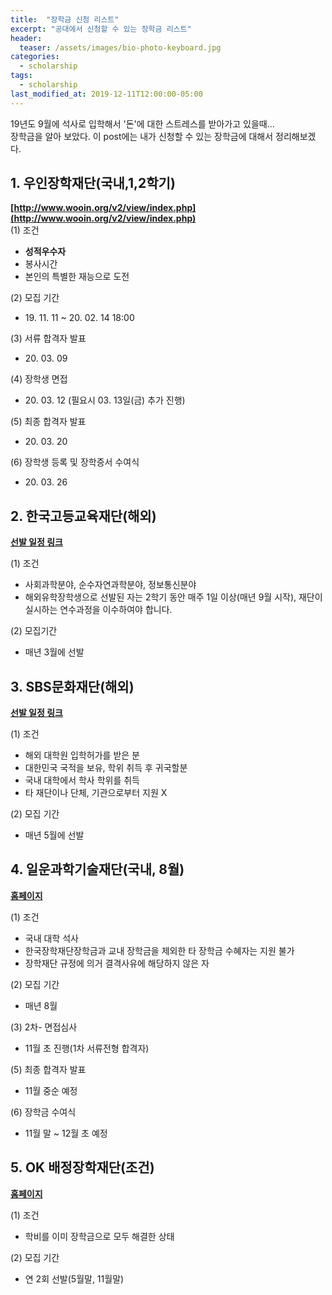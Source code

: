 ```yaml
---
title:  "장학금 신청 리스트"
excerpt: "공대에서 신청할 수 있는 장학금 리스트"
header:
  teaser: /assets/images/bio-photo-keyboard.jpg
categories:
  - scholarship
tags:
  - scholarship
last_modified_at: 2019-12-11T12:00:00-05:00
---
```

19년도 9월에 석사로 입학해서 '돈'에 대한 스트레스를 받아가고 있을때...   
장학금을 알아 보았다.
이 post에는 내가 신청할 수 있는 장학금에 대해서 정리해보겠다.

## 1. 우인장학재단(국내,1,2학기)

**[http://www.wooin.org/v2/view/index.php](http://www.wooin.org/v2/view/index.php)**   
(1) 조건
- **성적우수자**
- 봉사시간
- 본인의 특별한 재능으로 도전

(2) 모집 기간
- 19\. 11. 11 ~ 20. 02. 14 18:00

(3) 서류 합격자 발표
-  20\. 03\. 09
 
(4) 장학생 면접
- 20\. 03\. 12  (필요시 03. 13일(금) 추가 진행)

(5) 최종 합격자 발표
- 20\. 03\. 20

(6) 장학생 등록 및 장학증서 수여식
- 20\. 03\. 26

## 2. 한국고등교육재단(해외)
**[선발 일정 링크](https://www.kfas.or.kr/ScholarShip/ScholarShip0201.aspx)**   

(1) 조건
- 사회과학분야, 순수자연과학분야, 정보통신분야
- 해외유학장학생으로 선발된 자는 2학기 동안 매주 1일 이상(매년 9월 시작), 재단이 실시하는 연수과정을 이수하여야 합니다.

(2) 모집기간
- 매년 3월에 선발

## 3. SBS문화재단(해외)

**[선발 일정 링크 ](http://foundation.sbs.co.kr/culture.cmd?act=agendaFutureHumanGuideline)**   

(1) 조건 
- 해외 대학원  입학허가를 받은 분
-  대한민국 국적을 보유, 학위 취득 후 귀국할분
- 국내 대학에서 학사 학위를 취득
- 타 재단이나 단체, 기관으로부터 지원 X

(2) 모집 기간
- 매년 5월에 선발
	
## 4. 일운과학기술재단(국내, 8월)

**[홈페이지](http://www.ilun.or.kr/main/kr_main.asp)**   

(1) 조건 
- 국내 대학 석사
- 한국장학재단장학금과 교내 장학금을 제외한 타 장학금 수혜자는 지원 불가  
- 장학재단 규정에 의거 결격사유에 해당하지 않은 자

(2) 모집 기간
-  매년 8월

(3) 2차- 면접심사
- 11월 초 진행(1차 서류전형 합격자)  

(5) 최종 합격자 발표
- 11월 중순 예정  

(6) 장학금 수여식
- 11월 말 ~ 12월 초 예정

## 5. OK 배정장학재단(조건)
**[홈페이지](https://www.aprovision.or.kr:40000/#/)**   

(1) 조건
- 학비를 이미 장학금으로 모두 해결한 상태

(2) 모집 기간
- 연 2회 선발(5월말, 11월말)

<!--stackedit_data:
eyJoaXN0b3J5IjpbMTE3MjQ0ODQ2NywtMTI0MTQyNDkzMywtMT
Q0NTU0NzI0OSwtNjk2NjcwMTYxLDM5NDcyMjAzLC0xMTgyNDc0
ODI3XX0=
-->